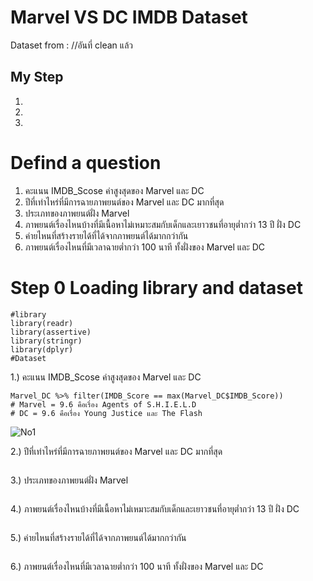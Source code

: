 # Marvel VS DC IMDB Dataset

Dataset from : //อันที่ clean แล้ว

## My Step
1.
2.
3.

# Defind a question
1. คะแนน IMDB_Scose ค่าสูงสุดของ Marvel และ DC
2. ปีที่เท่าไหร่ที่มีการฉายภาพยนต์ของ Marvel และ DC มากที่สุด
3. ประเภทของภาพยนต์ฝั่ง Marvel
4. ภาพยนต์เรื่องไหนบ้างที่มีเนื้อหาไม่เหมาะสมกับเด็กและเยาวชนที่อายุต่ำกว่า 13 ปี ฝั่ง DC 
5. ค่ายไหนที่สร้างรายได้ที่ได้จากภาพยนต์ได้มากกว่ากัน
6. ภาพยนต์เรื่องไหนที่มีเวลาฉายต่ำกว่า 100 นาที ทั้งฝั่งของ Marvel และ DC

# Step 0 Loading library and dataset
```{R}
#library
library(readr)
library(assertive)
library(stringr)
library(dplyr)
#Dataset
```
1.) คะแนน IMDB_Scose ค่าสูงสุดของ Marvel และ DC
```{R}
Marvel_DC %>% filter(IMDB_Score == max(Marvel_DC$IMDB_Score))
# Marvel = 9.6 คือเรื่อง Agents of S.H.I.E.L.D
# DC = 9.6 คือเรื่อง Young Justice และ The Flash
```
![No1](https://imgur.com/FT1eok9)

2.) ปีที่เท่าไหร่ที่มีการฉายภาพยนต์ของ Marvel และ DC มากที่สุด
```{R}

```

3.) ประเภทของภาพยนต์ฝั่ง Marvel
```{R}

```

4.) ภาพยนต์เรื่องไหนบ้างที่มีเนื้อหาไม่เหมาะสมกับเด็กและเยาวชนที่อายุต่ำกว่า 13 ปี ฝั่ง DC
```{R}

```

5.) ค่ายไหนที่สร้างรายได้ที่ได้จากภาพยนต์ได้มากกว่ากัน
```{R}

```

6.) ภาพยนต์เรื่องไหนที่มีเวลาฉายต่ำกว่า 100 นาที ทั้งฝั่งของ Marvel และ DC
```{R}

```
